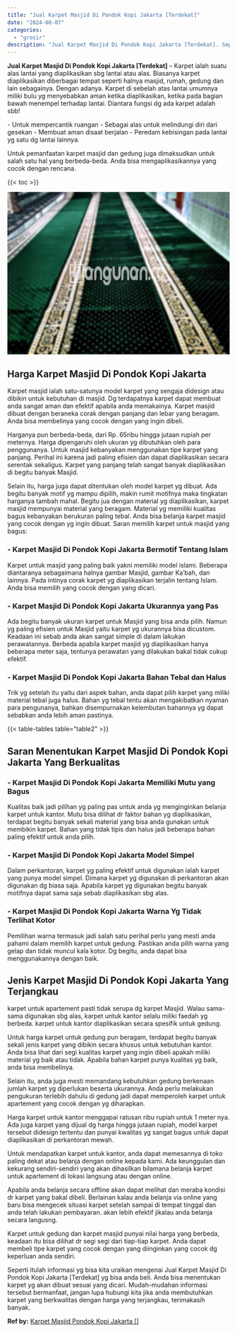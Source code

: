 ```yaml
---
title: "Jual Karpet Masjid Di Pondok Kopi Jakarta [Terdekat]"
date: "2024-08-07"
categories: 
  - "grosir"
description: "Jual Karpet Masjid Di Pondok Kopi Jakarta [Terdekat]. Seperti itulah informasi yg bisa kita uraikan mengenai Jual Karpet Masjid Di Pondok Kopi Jakarta [Terd..."
---
```


**Jual Karpet Masjid Di Pondok Kopi Jakarta \[Terdekat\]** – Karpet ialah suatu alas lantai yang diaplikasikan sbg lantai atau alas. Biasanya karpet diaplikasikan diberbagai tempat seperti halnya masjid, rumah, gedung dan lain sebagainya. Dengan adanya. Karpet di sebelah atas lantai umumnya miliki bulu yg menyebabkan aman ketika diaplikasikan, ketika pada bagian bawah menempel terhadap lantai. Diantara fungsi dg ada karpet adalah sbb!

\- Untuk mempercantik ruangan - Sebagai alas untuk melindungi diri dari gesekan - Membuat aman disaat berjalan - Peredam kebisingan pada lantai yg satu dg lantai lainnya.

Untuk pemanfaatan karpet masjid dan gedung juga dimaksudkan untuk salah satu hal yang berbeda-beda. Anda bisa mengaplikasikannya yang cocok dengan rencana.

{{< toc >}}

![Jual Karpet Masjid Di Pondok Kopi Jakarta [Terdekat]](/images/grosir-karpet-murah-54.png)

## Harga Karpet Masjid Di Pondok Kopi Jakarta

Karpet masjid ialah satu-satunya model karpet yang sengaja didesign atau dibikin untuk kebutuhan di masjid. Dg terdapatnya karpet dapat membuat anda sangat aman dan efektif apabila anda memakainya. Karpet masjid dibuat dengan beraneka corak dengan panjang dan lebar yang beragam. Anda bisa membelinya yang cocok dengan yang ingin dibeli.

Harganya pun berbeda-beda, dari Rp. 65ribu hingga jutaan rupiah per meternya. Harga dipengaruhi oleh ukuran yg dibutuhkan oleh para penggunanya. Untuk masjid kebanyakan menggunakan tipe karpet yang panjang. Perihal ini karena jadi paling efisien dan dapat diaplikasikan secara serentak sekaligus. Karpet yang panjang telah sangat banyak diaplikasikan di begitu banyak Masjid.

Selain itu, harga juga dapat ditentukan oleh model karpet yg dibuat. Ada begitu banyak motif yg mampu dipilih, makin rumit motifnya maka tingkatan harganya tambah mahal. Begitu jua dengan material yg diaplikasikan, karpet masjid mempunyai material yang beragam. Material yg memiliki kualitas bagus kebanyakan berukuran paling tebal. Anda bisa belanja karpet masjid yang cocok dengan yg ingin dibuat. Saran memilih karpet untuk masjid yang bagus:

### \- Karpet Masjid Di Pondok Kopi Jakarta Bermotif Tentang Islam

Karpet untuk masjid yang paling baik yakni memiliki model islami. Beberapa diantaranya sebagaimana halnya gambar Masjid, gambar Ka’bah, dan lainnya. Pada intinya corak karpet yg diaplikasikan terjalin tentang Islam. Anda bisa memilih yang cocok dengan yang dicari.

### \- Karpet Masjid Di Pondok Kopi Jakarta Ukurannya yang Pas

Ada begitu banyak ukuran karpet untuk Masjid yang bisa anda pilih. Namun yg paling efisien untuk Masjid yaitu karpet yg ukurannya bisa dicustom. Keadaan ini sebab anda akan sangat simple di dalam lakukan perawatannya. Berbeda apabila karpet masjid yg diaplikasikan hanya beberapa meter saja, tentunya perawatan yang dilakukan bakal tidak cukup efektif.

### \- Karpet Masjid Di Pondok Kopi Jakarta Bahan Tebal dan Halus

Trik yg setelah itu yaitu dari aspek bahan, anda dapat pilih karpet yang miliki material tebal juga halus. Bahan yg tebal tentu akan mengakibatkan nyaman para pengunanya, bahkan disempurnakan kelembutan bahannya yg dapat sebabkan anda lebih aman pastinya.

{{< table-tables table="table2" >}}

## Saran Menentukan Karpet Masjid Di Pondok Kopi Jakarta Yang Berkualitas

### \- Karpet Masjid Di Pondok Kopi Jakarta Memiliki Mutu yang Bagus

Kualitas baik jadi pilihan yg paling pas untuk anda yg menginginkan belanja karpet untuk kantor. Mutu bisa dilihat dr faktor bahan yg diaplikasikan, terdapat begitu banyak sekali material yang bisa anda gunakan untuk membikin karpet. Bahan yang tidak tipis dan halus jadi beberapa bahan paling efektif untuk anda pilih.

### \- Karpet Masjid Di Pondok Kopi Jakarta Model Simpel

Dalam perkantoran, karpet yg paling efektif untuk digunakan ialah karpet yang punya model simpel. Dimana karpet yg digunakan di perkantoran akan digunakan dg biasa saja. Apabila karpet yg digunakan begitu banyak motifnya dapat sama saja sebab diaplikasikan sbg alas.

### \- Karpet Masjid Di Pondok Kopi Jakarta Warna Yg Tidak Terlihat Kotor

Pemilihan warna termasuk jadi salah satu perihal perlu yang mesti anda pahami dalam memilih karpet untuk gedung. Pastikan anda pilih warna yang gelap dan tidak muncul kala kotor. Dg begitu, anda dapat bisa menggunakannya dengan baik.

## Jenis Karpet Masjid Di Pondok Kopi Jakarta Yang Terjangkau

karpet untuk apartement pasti tidak serupa dg karpet Masjid. Walau sama-sama digunakan sbg alas, karpet untuk kantor selalu miliki faedah yg berbeda. karpet untuk kantor diaplikasikan secara spesifik untuk gedung.

Untuk harga karpet untuk gedung pun beragam, terdapat begitu banyak sekali jenis karpet yang dibikin secara khusus untuk kebutuhan kantor. Anda bisa lihat dari segi kualitas karpet yang ingin dibeli apakah miliki material yg baik atau tidak. Apabila bahan karpet punya kualitas yg baik, anda bisa membelinya.

Selain itu, anda juga mesti memandang kebutuhkan gedung berkenaan jumlah karpet yg diperlukan beserta ukurannya. Anda perlu melakukan pengukuran terlebih dahulu di gedung jadi dapat memperoleh karpet untuk apartement yang cocok dengan yg diharapkan.

Harga karpet untuk kantor menggapai ratusan ribu rupiah untuk 1 meter nya. Ada juga karpet yang dijual dg harga hingga jutaan rupiah, model karpet tersebut didesign tertentu dan punyai kwalitas yg sangat bagus untuk dapat diaplikasikan di perkantoran mewah.

Untuk mendapatkan karpet untuk kantor, anda dapat memesannya di toko paling dekat atau belanja dengan online kepada kami. Ada keunggulan dan kekurang sendiri-sendiri yang akan dihasilkan bilamana belanja karpet untuk apartement di lokasi langsung atau dengan online.

Apabila anda belanja secara offline akan dapat melihat dan meraba kondisi dr karpet yang bakal dibeli. Berlainan kalau anda belanja via online yang baru bisa mengecek situasi karpet setelah sampai di tempat tinggal dan anda telah lakukan pembayaran. akan lebih efektif jikalau anda belanja secara langusng.

Karpet untuk gedung dan karpet masjid punyai nilai harga yang berbeda, keadaan itu bisa dilihat dr segi segi dari tiap-tiap karpet. Anda dapat membeli tipe karpet yang cocok dengan yang diinginkan yang cocok dg keperluan anda sendiri.

Seperti itulah informasi yg bisa kita uraikan mengenai Jual Karpet Masjid Di Pondok Kopi Jakarta \[Terdekat\] yg bisa anda beli. Anda bisa menentukan karpet yg akan dibuat sesuai yang dicari. Mudah-mudahan informasi tersebut bermanfaat, jangan lupa hubungi kita jika anda membutuhkan karpet yang berkwalitas dengan harga yang terjangkau, terimakasih banyak.

**Ref by:**  [Karpet Masjid Pondok Kopi Jakarta []](https://id.wikipedia.org/wiki/Karpet)
